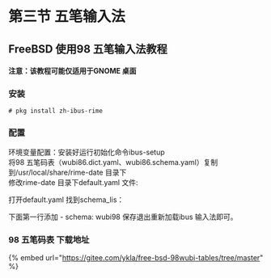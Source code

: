 # 第三节 五笔输入法

## FreeBSD 使用98 五笔输入法教程

#### 注意：该教程可能仅适用于GNOME 桌面 <a href="zhu-yi-gai-jiao-cheng-ke-neng-jin-kuo-yong-yu-gnome-zhuo-mian" id="zhu-yi-gai-jiao-cheng-ke-neng-jin-kuo-yong-yu-gnome-zhuo-mian"></a>

### 安装

`# pkg install zh-ibus-rime`

### 配置

环境变量配置：安装好运行初始化命令ibus-setup\
将98 五笔码表（wubi86.dict.yaml、wubi86.schema.yaml）复制到/usr/local/share/rime-date 目录下\
修改rime-date 目录下default.yaml 文件:

打开default.yaml 找到schema\_lis：

下面第一行添加 - schema: wubi98 保存退出重新加载ibus 输入法即可。

### 98 五笔码表 下载地址

{% embed url="https://gitee.com/ykla/free-bsd-98wubi-tables/tree/master" %}
